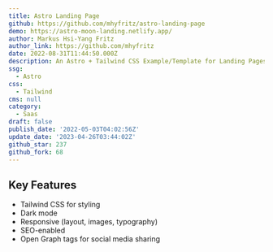 ```yaml
---
title: Astro Landing Page
github: https://github.com/mhyfritz/astro-landing-page
demo: https://astro-moon-landing.netlify.app/
author: Markus Hsi-Yang Fritz
author_link: https://github.com/mhyfritz
date: 2022-08-31T11:44:50.000Z
description: An Astro + Tailwind CSS Example/Template for Landing Pages.
ssg:
  - Astro
css:
  - Tailwind
cms: null
category:
  - Saas
draft: false
publish_date: '2022-05-03T04:02:56Z'
update_date: '2023-04-26T03:44:02Z'
github_star: 237
github_fork: 68
---
```


## Key Features

- Tailwind CSS for styling
- Dark mode
- Responsive (layout, images, typography)
- SEO-enabled
- Open Graph tags for social media sharing
